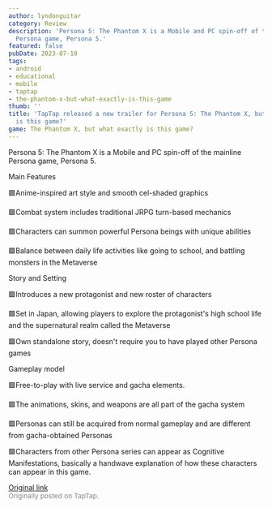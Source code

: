 ```yaml
---
author: lyndonguitar
category: Review
description: 'Persona 5: The Phantom X is a Mobile and PC spin-off of the mainline
  Persona game, Persona 5.'
featured: false
pubDate: 2023-07-10
tags:
- android
- educational
- mobile
- taptap
- the-phantom-x-but-what-exactly-is-this-game
thumb: ''
title: 'TapTap released a new trailer for Persona 5: The Phantom X, but what exactly
  is this game?'
game: The Phantom X, but what exactly is this game?
---
```

Persona 5: The Phantom X is a Mobile and PC spin-off of the mainline Persona game, Persona 5.

Main Features

🟩Anime-inspired art style and smooth cel-shaded graphics

🟩Combat system includes traditional JRPG turn-based mechanics

🟩Characters can summon powerful Persona beings with unique abilities

🟩Balance between daily life activities like going to school, and battling monsters in the Metaverse

Story and Setting

🟩Introduces a new protagonist and new roster of characters

🟩Set in Japan, allowing players to explore the protagonist's high school life and the supernatural realm called the Metaverse

🟩Own standalone story, doesn't require you to have played other Persona games

Gameplay model

🟩Free-to-play with live service and gacha elements.

🟩The animations, skins, and weapons are all part of the gacha system

🟩Personas can still be acquired from normal gameplay and are different from gacha-obtained Personas

🟩Characters from other Persona series can appear as Cognitive Manifestations, basically a handwave explanation of how these characters can appear in this game.

[Original link](https://m.taptap.io/post/5979888?share_id=2db07dea1854&utm_medium=share&utm_source=discord)<br><span style="font-size: 0.95em; color: #888;">Originally posted on TapTap.</span>